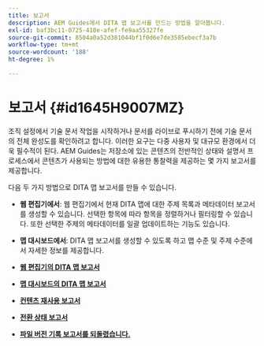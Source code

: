 ```yaml
---
title: 보고서
description: AEM Guides에서 DITA 맵 보고서를 만드는 방법을 알아봅니다.
exl-id: baf3bc11-0725-418e-afef-fe9aa55327fe
source-git-commit: 8504a0a52d381044bf1f0d6e7de3585ebecf3a7b
workflow-type: tm+mt
source-wordcount: '188'
ht-degree: 1%

---
```


# 보고서 {#id1645H9007MZ}

조직 설정에서 기술 문서 작업을 시작하거나 문서를 라이브로 푸시하기 전에 기술 문서의 전체 완성도를 확인하려고 합니다. 이러한 요구는 다중 사용자 및 대규모 환경에서 더욱 필수적이 된다. AEM Guides는 저장소에 있는 콘텐츠의 전반적인 상태와 설명서 프로세스에서 콘텐츠가 사용되는 방법에 대한 유용한 통찰력을 제공하는 몇 가지 보고서를 제공합니다.

다음 두 가지 방법으로 DITA 맵 보고서를 만들 수 있습니다.

- **웹 편집기에서**: 웹 편집기에서 현재 DITA 맵에 대한 주제 목록과 메타데이터 보고서를 생성할 수 있습니다. 선택한 항목에 따라 항목을 정렬하거나 필터링할 수 있습니다. 또한 선택한 주제의 메타데이터를 일괄 업데이트하는 기능도 있습니다.
- **맵 대시보드에서**: DITA 맵 보고서를 생성할 수 있도록 하고 맵 수준 및 주제 수준에서 자세한 정보를 제공합니다.

- **[웹 편집기의 DITA 맵 보고서](reports-web-editor.md)**

- **[맵 대시보드의 DITA 맵 보고서](reports-ditamap.md)**

- **[컨텐츠 재사용 보고서](reports-content-reuse.md)**

- **[전환 상태 보고서](reports-convertion-status.md)**

- **[파일 버전 기록 보고서를 되돌렸습니다.](reports-reverted-file-version-history.md)**
